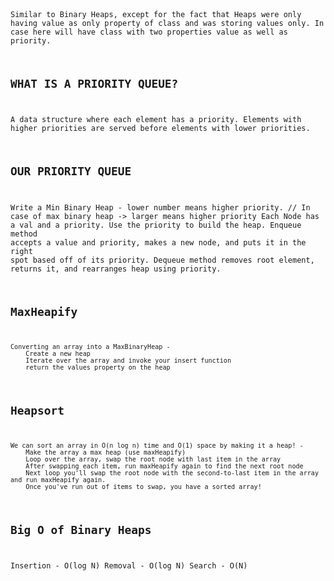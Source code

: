 <code>

Similar to Binary Heaps, except for the fact that Heaps were only having value as only property of class and was storing values only.
In case here will have class with two properties value as well as priority.

## WHAT IS A PRIORITY QUEUE?
A data structure where each element has a priority. 
Elements with higher priorities are served before elements with lower priorities.

## OUR PRIORITY QUEUE
Write a Min Binary Heap - lower number means higher priority. // In case of max binary heap -> larger means higher priority
Each Node has a val and a priority.  Use the priority to build the heap.
Enqueue method accepts a value and priority, makes a new node, and puts it in the right spot based off of its priority.
Dequeue method removes root element, returns it, and rearranges heap using priority.

## MaxHeapify
<code>
Converting an array into a MaxBinaryHeap -
    Create a new heap
    Iterate over the array and invoke your insert function
    return the values property on the heap
</code>

## Heapsort
<code>
We can sort an array in O(n log n) time and O(1) space by making it a heap! - 
    Make the array a max heap (use maxHeapify)
    Loop over the array, swap the root node with last item in the array
    After swapping each item, run maxHeapify again to find the next root node
    Next loop you'll swap the root node with the second-to-last item in the array and run maxHeapify again.
    Once you've run out of items to swap, you have a sorted array! 
</code>

## Big O of Binary Heaps
Insertion -   O(log N)
Removal -   O(log N)
Search -   O(N)

</code>